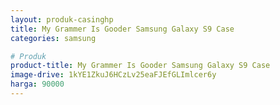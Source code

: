 ```yaml
---
layout: produk-casinghp
title: My Grammer Is Gooder Samsung Galaxy S9 Case
categories: samsung

# Produk
product-title: My Grammer Is Gooder Samsung Galaxy S9 Case
image-drive: 1kYE1ZkuJ6HCzLv25eaFJEfGLImlcer6y
harga: 90000
---
```


